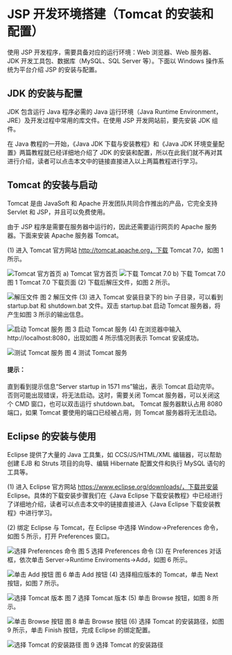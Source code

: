 # JSP 开发环境搭建（Tomcat 的安装和配置）

使用 JSP 开发程序，需要具备对应的运行环境：Web 浏览器、Web 服务器、JDK 开发工具包、数据库（MySQL、SQL Server 等）。下面以 Windows 操作系统为平台介绍 JSP 的安装与配置。

## JDK 的安装与配置

JDK 包含运行 Java 程序必需的 Java 运行环境（Java Runtime Environment，JRE）及开发过程中常用的库文件。在使用 JSP 开发网站前，要先安装 JDK 组件。

在 Java 教程的一开始，《Java JDK 下载与安装教程》和《Java JDK 环境变量配置》两篇教程就已经详细地介绍了 JDK 的安装和配置，所以在此我们就不再对其进行介绍，读者可以点击本文中的链接直接进入以上两篇教程进行学习。

## Tomcat 的安装与启动

Tomcat 是由 JavaSoft 和 Apache 开发团队共同合作推出的产品，它完全支持 Servlet 和 JSP，并且可以免费使用。

由于 JSP 程序是需要在服务器中运行的，因此还需要运行网页的 Apache 服务器。下面来安装 Apache 服务器 Tomcat。

(1) 进入 Tomcat 官方网站 http://tomcat.apache.org，下载 Tomcat 7.0，如图 1 所示。

![Tomcat 官方首页](img/1b7fed0be4679a50b4d03ff2340c885f.jpg)
a) Tomcat 官方首页
![下载 Tomcat 7.0](img/83006a7803981af7d3637a279d086c05.jpg)
b) 下载 Tomcat 7.0
图 1 Tomcat 7.0 下载页面
(2) 下载后解压文件，如图 2 所示。

![解压文件](img/a3a49c83c9e71fa7de5581bc247895c6.jpg)
图 2 解压文件
(3) 进入 Tomcat 安装目录下的 bin 子目录，可以看到 startup.bat 和 shutdown.bat 文件。双击 startup.bat 启动 Tomcat 服务器，将产生如图 3 所示的输出信息。

![启动 Tomcat 服务](img/fb4bed21248a0171ddee8e3e6fc4f80f.jpg)
图 3 启动 Tomcat 服务
(4) 在浏览器中输入 http://localhost:8080，出现如图 4 所示情况则表示 Tomcat 安装成功。

![测试 Tomcat 服务](img/6bc4ebfdc86404c36ae03518463de5d5.jpg)
图 4 测试 Tomcat 服务

#### 提示：

直到看到提示信息“Server startup in 1571 ms”输出，表示 Tomcat 启动完毕。 否则可能出现错误，将无法启动。这时，需要关闭 Tomcat 服务器，可以关闭这个 CMD 窗口，也可以双击运行 shutdown.bat。
Tomcat 服务器默认占用 8080 端口，如果 Tomcat 要使用的端口已经被占用，则 Tomcat 服务器将无法启动。

## Eclipse 的安装与使用

Eclipse 提供了大量的 Java 工具集，如 CCS/JS/HTML/XML 编辑器，可以帮助创建 EJB 和 Struts 项目的向导、编辑 Hibernate 配置文件和执行 MySQL 语句的工具等。

(1) 进入 Eclipse 官方网站 https://www.eclipse.org/downloads/，下载并安装 Eclipse。具体的下载安装步骤我们在《Java Eclipse 下载安装教程》中已经进行了详细地介绍，读者可以点击本文中的链接直接进入《Java Eclipse 下载安装教程》中进行学习。

(2) 绑定 Eclipse 与 Tomcat，在 Eclipse 中选择 Window→Preferences 命令，如图 5 所示，打开 Preferences 窗口。

![选择 Preferences 命令](img/9fee6035df1b81244fdd6851acac9604.jpg)
图 5 选择 Preferences 命令
(3) 在 Preferences 对话框，依次单击 Server→Runtime Enviroments→Add，如图 6 所示。

![单击 Add 按钮](img/670c24d60efc5d4d944019cb6ef81189.jpg)
图 6 单击 Add 按钮
(4) 选择相应版本的 Tomcat，单击 Next 按钮，如图 7 所示。

![选择 Tomcat 版本](img/f18a056e7f2f4f756da46d4830d697a8.jpg)
图 7 选择 Tomcat 版本
(5) 单击 Browse 按钮，如图 8 所示。

![单击 Browse 按钮](img/31d08c7332f107d9155b5939bb0afa29.jpg)
图 8 单击 Browse 按钮
(6) 选择 Tomcat 的安装路径，如图 9 所示，单击 Finish 按钮，完成 Eclipse 的绑定配置。

![选择 Tomcat 的安装路径](img/850b0f2262d142d1b24bf6e18027a620.jpg)
图 9 选择 Tomcat 的安装路径